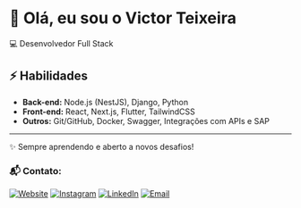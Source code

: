 # 👋 Olá, eu sou o Victor Teixeira  

💻 Desenvolvedor Full Stack 

## ⚡ Habilidades
- **Back-end:** Node.js (NestJS), Django, Python  
- **Front-end:** React, Next.js, Flutter, TailwindCSS  
- **Outros:** Git/GitHub, Docker, Swagger, Integrações com APIs e SAP  

---
✨ Sempre aprendendo e aberto a novos desafios!

### 📬 Contato:

[![Website](https://img.shields.io/badge/Website-000000?style=for-the-badge&logo=About.me&logoColor=white)]([https://victorgteixeira.com.br](https://victorgteixeira.com.br/))
[![Instagram](https://img.shields.io/badge/Instagram-E4405F?style=for-the-badge&logo=instagram&logoColor=white)]([https://instagram.com/victorgteixeira](https://www.instagram.com/victorgteixeira))
[![LinkedIn](https://img.shields.io/badge/LinkedIn-0077B5?style=for-the-badge&logo=linkedin&logoColor=white)](https://linkedin.com/in/victorteixeira18)
[![Email](https://img.shields.io/badge/Email-D14836?style=for-the-badge&logo=gmail&logoColor=white)](mailto:victorteixeira18@outlook.com)
